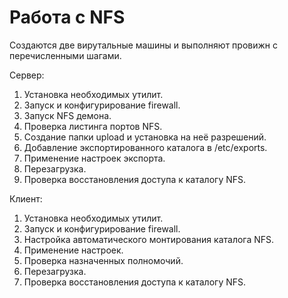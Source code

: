 # Работа с NFS
Создаются две вирутальные машины и выполняют провижн c перечисленными шагами.

Сервер:
1. Установка необходимых утилит.
2. Запуск и конфигурирование firewall.
3. Запуск NFS демона.
4. Проверка листинга портов NFS.
5. Создание папки upload и установка на неё разрешений.
6. Добавление экспортированного каталога в /etc/exports.
7. Применение настроек экспорта.
8. Перезагрузка.
9. Проверка восстановления доступа к каталогу NFS.

Клиент:
1. Установка необходимых утилит.
2. Запуск и конфигурирование firewall.
3. Настройка автоматического монтирования каталога NFS.
4. Применение настроек.
5. Проверка назначенных полномочий.
6. Перезагрузка.
7. Проверка восстановления доступа к каталогу NFS.
